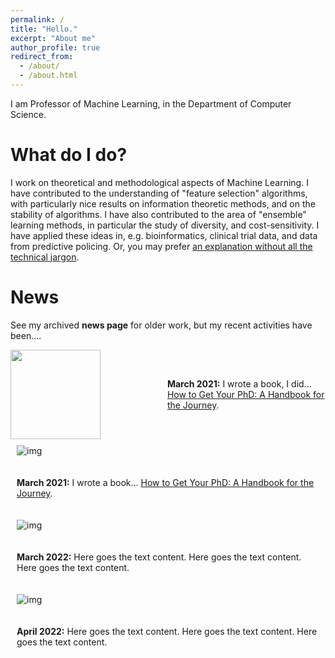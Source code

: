 ```yaml
---
permalink: /
title: "Hello."
excerpt: "About me"
author_profile: true
redirect_from: 
  - /about/
  - /about.html
---
```


I am Professor of Machine Learning, in the Department of Computer Science.


What do I do?
======
I work on theoretical and methodological aspects of Machine Learning.
I have contributed to the understanding of "feature selection" algorithms, with particularly nice results on information theoretic methods, and on the stability of algorithms.
I have also contributed to the area of "ensemble" learning methods, in particular the study of diversity, and cost-sensitivity.
I have applied these ideas in, e.g. bioinformatics, clinical trial data, and data from predictive policing.
Or, you may prefer <a href="{{ base_path }}/non-menu-page">an explanation without all the technical jargon</a>.

News
======
See my archived <b>news page</b> for older work, but my recent activities have been....

<div id="qr" style="width:49%;display:inline-block; min-width:2.2cm; height:3.8cm; align: center;vertical-align: middle;" >
  <img src="http://i.stack.imgur.com/25Rl3.jpg" style="height:3.8cm;">
</div>
<div style="width:50%;display:inline-block;vertical-align: middle;">
  <b>March 2021:</b>
   I wrote a book, I did... <a href="https://www.amazon.co.uk/dp/0198866925/ref=cm_sw_r_cp_api_i_3PEZ36H3E56RKD8TET5D">How to Get Your PhD: A Handbook for the Journey</a>.
</div>

<div style="padding:10px;display:inline-block;vertical-align:top;align:middle;">
   <img src="https://loremflickr.com/180/180/university" alt="img"/>
</div>
<div style="padding:10px;display:inline-block;">
<p>
   <b>March 2021:</b>
   I wrote a book... <a href="https://www.amazon.co.uk/dp/0198866925/ref=cm_sw_r_cp_api_i_3PEZ36H3E56RKD8TET5D">How to Get Your PhD: A Handbook for the Journey</a>.
</p>
</div>

<div style="padding:10px;display:inline-block;vertical-align:top;align:middle;">
   <img src="https://loremflickr.com/180/180/book" alt="img"/>
</div>
<div style="padding:10px;display:inline-block;">
<p>
   <b>March 2022:</b>
   Here goes the text content.
   Here goes the text content.
   Here goes the text content.
</p>
</div>

<div style="padding:10px;display:inline-block;vertical-align:top;align:middle;">
   <img src="https://loremflickr.com/180/180/cat" alt="img"/>
</div>
<div style="padding:10px;display:inline-block;">
<p>
   <b>April 2022:</b>
   Here goes the text content.
   Here goes the text content.
   Here goes the text content.
</p>
</div>
